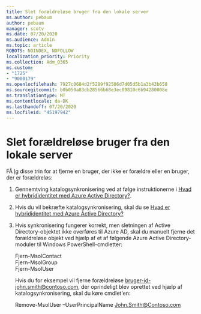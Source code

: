 ```yaml
---
title: Slet forældreløse bruger fra den lokale server
ms.author: pebaum
author: pebaum
manager: scotv
ms.date: 07/20/2020
ms.audience: Admin
ms.topic: article
ROBOTS: NOINDEX, NOFOLLOW
localization_priority: Priority
ms.collection: Adm_O365
ms.custom:
- "1725"
- "9000179"
ms.openlocfilehash: 7927c0684d2f5289f92506d7d05d5b1a3b43b658
ms.sourcegitcommit: b0b050a83db28566b68e3ec09810c6b94280008e
ms.translationtype: MT
ms.contentlocale: da-DK
ms.lasthandoff: 07/20/2020
ms.locfileid: "45197942"
---
```

# <a name="delete-orphaned-user-from-on-premises-server"></a>Slet forældreløse bruger fra den lokale server

FÃ ̧lg disse trin for at fjerne en bruger, der ikke er forældre eller en bruger, der er forældreløs:

1. Gennemtving katalogsynkronisering ved at følge instruktionerne i [Hvad er hybrididentitet med Azure Active Directory?](https://technet.microsoft.com/library/jj151771.aspx#bkmk_synchronizedirectories).

2. Hvis du vil bekræfte katalogsynkronisering, skal du se [Hvad er hybrididentitet med Azure Active Directory?](https://technet.microsoft.com/library/jj151797.aspx)

3. Hvis synkronisering fungerer korrekt, men sletningen af Active Directory-objektet ikke overføres til Azure AD, skal du manuelt fjerne det forældreløse objekt ved hjælp af et af følgende Azure Active Directory-moduler til Windows PowerShell-cmdletter:

    Fjern-MsolContact  
    Fjern-MsolGroup  
    Fjern-MsolUser

    Hvis du for eksempel vil fjerne forældreløse bruger-id-john.smith@contoso.com, der oprindeligt blev oprettet ved hjælp af katalogsynkronisering, skal du køre cmdlet'en:

    Remove-MsolUser –UserPrincipalName John.Smith@Contoso.com